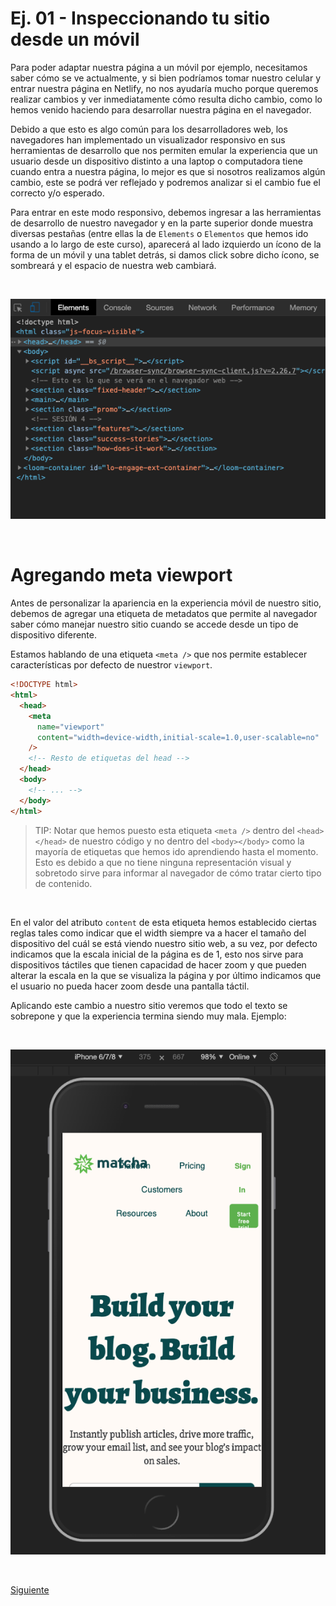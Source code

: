 # Ej. 01 - Inspeccionando tu sitio desde un móvil

Para poder adaptar nuestra página a un móvil por ejemplo, necesitamos saber cómo
se ve actualmente, y si bien podríamos tomar nuestro celular y entrar nuestra página en Netlify, no nos ayudaría mucho porque queremos
realizar cambios y ver inmediatamente cómo resulta dicho cambio, como lo hemos
venido haciendo para desarrollar nuestra página en el navegador.

Debido a que esto es algo común para los desarrolladores web, los navegadores
han implementado un visualizador responsivo en sus herramientas de desarrollo
que nos permiten emular la experiencia que un usuario desde un dispositivo
distinto a una laptop o computadora tiene cuando entra a nuestra página, lo mejor
es que si nosotros realizamos algún cambio, este se podrá ver reflejado y
podremos analizar si el cambio fue el correcto y/o esperado.

Para entrar en este modo responsivo, debemos ingresar a las herramientas de
desarrollo de nuestro navegador y en la parte superior donde muestra diversas
pestañas (entre ellas la de `Elements` o `Elementos` que hemos ido usando a lo
largo de este curso), aparecerá al lado izquierdo un ícono de la forma de un
móvil y una tablet detrás, si damos click sobre dicho ícono, se sombreará y el
espacio de nuestra web cambiará.

<br/>

![Responsive icon - Dev Tools](../assets/responsive-devtools.png)

<br/>

# Agregando meta viewport

Antes de personalizar la apariencia en la experiencia móvil de nuestro sitio,
debemos de agregar una etiqueta de metadatos que permite al navegador saber
cómo manejar nuestro sitio cuando se accede desde un tipo de dispositivo
diferente.

Estamos hablando de una etiqueta `<meta />` que nos permite establecer
características por defecto de nuestror `viewport`.

```html
<!DOCTYPE html>
<html>
  <head>
    <meta
      name="viewport"
      content="width=device-width,initial-scale=1.0,user-scalable=no"
    />
    <!-- Resto de etiquetas del head -->
  </head>
  <body>
    <!-- ... -->
  </body>
</html>
```

> TIP:
> Notar que hemos puesto esta etiqueta `<meta />` dentro del `<head></head>` de nuestro código y no dentro del `<body></body>` como la mayoría de etiquetas que hemos ido aprendiendo hasta el momento. Esto es debido a que no tiene ninguna representación visual y sobretodo sirve para informar al navegador de cómo tratar cierto tipo de contenido.

<br/>

En el valor del atributo `content` de esta etiqueta hemos establecido ciertas
reglas tales como indicar que el width siempre va a hacer el tamaño del dispositivo
del cuál se está viendo nuestro sitio web, a su vez, por defecto indicamos que
la escala inicial de la página es de 1, esto nos sirve para dispositivos táctiles
que tienen capacidad de hacer zoom y que pueden alterar la escala en la que se
visualiza la página y por último indicamos que el usuario no pueda hacer zoom
desde una pantalla táctil.

Aplicando este cambio a nuestro sitio veremos que todo el texto se sobrepone y
que la experiencia termina siendo muy mala. Ejemplo:

<br/>

![Aplicando viewport a nuestra página](../assets/viewport.png)

<br/>

[Siguiente](../Ejemplo-02)